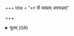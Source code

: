 +++
title = "०९ यौ व्याघ्राव् अवरूढाव्"

+++
<details><summary>मूलम् (GR)</summary>

यौ व्याघ्राव् अवरूढाव् अवाञ्चौ  
जिघत्सतः पितरं मातरं च ।  
तौ दन्तौ ब्रह्मणा ब्रह्मणस्पते  
शिवौ कृणु त्वम् इह जातवेदः ॥
</details>